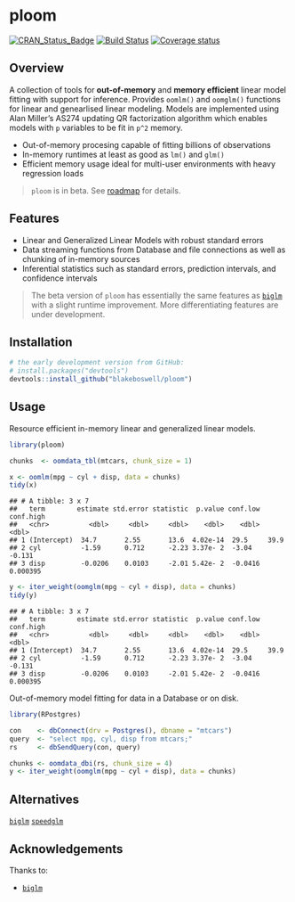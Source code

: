 
# ploom

[![CRAN\_Status\_Badge](https://www.r-pkg.org/badges/version/ploom)](https://cran.r-project.org/package=ploom)
[![Build
Status](https://api.travis-ci.com/blakeboswell/ploom.svg?branch=develop)](https://api.travis-ci.com/blakeboswell/ploom)
[![Coverage
status](https://codecov.io/gh/blakeboswell/ploom/branch/develop/graph/badge.svg)](https://codecov.io/github/blakeboswell/ploom?branch=develop)

<!-- [AppVeyor Build Status]() -->

<!-- [Coverage Status]() -->

## Overview

A collection of tools for **out-of-memory** and **memory efficient**
linear model fitting with support for inference. Provides `oomlm()` and
`oomglm()` functions for linear and genearlised linear modeling. Models
are implemented using Alan Miller’s AS274 updating QR factorization
algorithm which enables models with `p` variables to be fit in `p^2`
memory.

  - Out-of-memory procesing capable of fitting billions of observations
  - In-memory runtimes at least as good as `lm()` and `glm()`
  - Efficient memory usage ideal for multi-user environments with heavy
    regression loads

> `ploom` is in beta. See [roadmap]() for details.

## Features

  - Linear and Generalized Linear Models with robust standard errors
  - Data streaming functions from Database and file connections as well
    as chunking of in-memory sources
  - Inferential statistics such as standard errors, prediction
    intervals, and confidence intervals

> The beta version of `ploom` has essentially the same features as
> [`biglm`](https://cran.r-project.org/web/packages/biglm/index.html)
> with a slight runtime improvement. More differentiating features are
> under development.

## Installation

``` r
# the early development version from GitHub:
# install.packages("devtools")
devtools::install_github("blakeboswell/ploom")
```

## Usage

Resource efficient in-memory linear and generalized linear models.

``` r
library(ploom)

chunks  <- oomdata_tbl(mtcars, chunk_size = 1)

x <- oomlm(mpg ~ cyl + disp, data = chunks)
tidy(x)
```

    ## # A tibble: 3 x 7
    ##   term        estimate std.error statistic  p.value conf.low  conf.high
    ##   <chr>          <dbl>     <dbl>     <dbl>    <dbl>    <dbl>      <dbl>
    ## 1 (Intercept)  34.7       2.55       13.6  4.02e-14  29.5     39.9     
    ## 2 cyl          -1.59      0.712      -2.23 3.37e- 2  -3.04    -0.131   
    ## 3 disp         -0.0206    0.0103     -2.01 5.42e- 2  -0.0416   0.000395

``` r
y <- iter_weight(oomglm(mpg ~ cyl + disp), data = chunks)
tidy(y)
```

    ## # A tibble: 3 x 7
    ##   term        estimate std.error statistic  p.value conf.low  conf.high
    ##   <chr>          <dbl>     <dbl>     <dbl>    <dbl>    <dbl>      <dbl>
    ## 1 (Intercept)  34.7       2.55       13.6  4.02e-14  29.5     39.9     
    ## 2 cyl          -1.59      0.712      -2.23 3.37e- 2  -3.04    -0.131   
    ## 3 disp         -0.0206    0.0103     -2.01 5.42e- 2  -0.0416   0.000395

Out-of-memory model fitting for data in a Database or on disk.

``` r
library(RPostgres)

con    <- dbConnect(drv = Postgres(), dbname = "mtcars")
query  <- "select mpg, cyl, disp from mtcars;"
rs     <- dbSendQuery(con, query)

chunks <- oomdata_dbi(rs, chunk_size = 4)
y <- iter_weight(oomglm(mpg ~ cyl + disp), data = chunks)
```

## Alternatives

[`biglm`](https://cran.r-project.org/web/packages/biglm/index.html)
[`speedglm`](https://cran.r-project.org/web/packages/speedglm/index.html)

## Acknowledgements

Thanks to:

  - [`biglm`](https://cran.r-project.org/web/packages/biglm/index.html)
